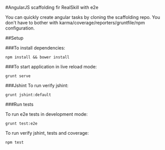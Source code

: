 #AngularJS scaffolding fir RealSkill with e2e

You can quickly create angular tasks by cloning the scaffolding repo. 
You don't have to bother with karma/coverage/reporters/gruntfile/npm configuration.

##Setup

###To install dependencies: 

    npm install && bower install


###To start application in live reload mode:

    grunt serve
    
###Jshint
To run verify jshint:
    
    grunt jshint:default

###Run tests

To run e2e tests in development mode:

    grunt test:e2e

To run verify jshint, tests and coverage:

    npm test


